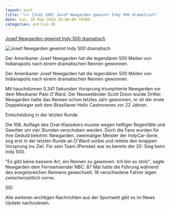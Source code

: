 ```yaml
---
layout: post
title: "🔥🔥 [Indy 500] Josef Newgarden gewinnt Indy 500 dramatisch"
date: Sun, 26 May 2024 20:00:00 +0200
categories: entries DE
---
```

[Josef Newgarden gewinnt Indy 500 dramatisch](https://sport.sky.de/mehr-sportarten/artikel/josef-newgarden-gewinnt-indy-500-dramatisch/13143751/34240)

![Josef Newgarden gewinnt Indy 500 dramatisch](https://e6.365dm.de/24/05/1600x900/skysport_de-indy-500-newgarden_6566901.jpg?20240527091113)

Der Amerikaner Josef Newgarden hat die legendären 500 Meilen von Indianapolis nach einem dramatischen Rennen gewonnen.

Der Amerikaner Josef Newgarden hat die legendären 500 Meilen von Indianapolis nach einem dramatischen Rennen gewonnen.

Mit hauchdünnen 0,341 Sekunden Vorsprung triumphierte Newgarden vor dem Mexikaner Pato O'Ward. Der Neuseeländer Scott Dixon wurde Dritter. Newgarden hatte das Rennen schon letztes Jahr gewonnen, er ist der erste Doppelsieger seit dem Brasilianer Helio Castroneves vor 22 Jahren.

Entscheidung in der letzten Runde

Die 108. Auflage des Oval-Klassikers musste wegen heftiger Regenfälle und Gewitter um vier Stunden verschoben werden. Doch die Fans wurden für ihre Geduld belohnt: Newgarden, zweimaliger Meister der IndyCar-Serie, zog erst in der letzten Runde an O'Ward vorbei und rettete den knappen Vorsprung ins Ziel. Für sein Team (Penske) war es bereits der 20. Sieg beim Indy 500.

"Es gibt keine bessere Art, ein Rennen zu gewinnen. Ich bin so stolz", sagte Newgarden dem Fernsehsender NBC. 87 Mal hatte die Führung während des ereignisreichen Rennens gewechselt. 16 verschiedene Fahrer lagen zwischenzeitlich vorne.

SID

Alle weiteren wichtigen Nachrichten aus der Sportwelt gibt es im News Update nachzulesen.

